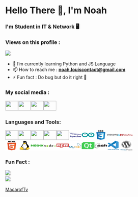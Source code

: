# Hello There 👋, I'm Noah
### I'm Student in IT & Network 🖥️

### Views on this profile : 
![](https://komarev.com/ghpvc/?username=macaroftv&label=Profile%20views&color=0e75b6&style=flat)

- 🌱 I’m currently learning Python and JS Language
- 📫 How to reach me : **noah.louiscontact@gmail.com**
- ⚡ Fun fact : Do bug but do it right 🦠

### My social media :
<a href="https://discordapp.com/users/228100207965896707" target="blank"><img src="https://raw.githubusercontent.com/rahuldkjain/github-profile-readme-generator/master/src/images/icons/Social/discord.svg" height="30" width="40"/></a><a href="https://www.linkedin.com/in/noah-louis-747098229/" target="blank"><img src="https://raw.githubusercontent.com/rahuldkjain/github-profile-readme-generator/master/src/images/icons/Social/linked-in-alt.svg" height="30" width="40"/></a><a href="https://twitch.tv/macaroftv" target="blank"><img src="https://raw.githubusercontent.com/rahuldkjain/github-profile-readme-generator/master/src/images/icons/Social/twitch.svg" height="30" width="40"/></a><a href="https://twitter.com/lcds_macaroftv" target="blank"><img src="https://raw.githubusercontent.com/rahuldkjain/github-profile-readme-generator/master/src/images/icons/Social/twitter-alt.svg" height="30" width="40"/></a>

### Languages and Tools: 
<a href="https://www.w3schools.com/cpp/" target="blank"><img src="https://raw.githubusercontent.com/rahuldkjain/github-profile-readme-generator/master/src/images/icons/ProgrammingLanguages/cpp.svg" height="30" width="40"></a><a href="https://www.java.com/fr/" target="blank"><img src="https://raw.githubusercontent.com/rahuldkjain/github-profile-readme-generator/master/src/images/icons/ProgrammingLanguages/java.svg" height="30" width="40"></a><a href="https://developer.mozilla.org/fr/docs/Web/JavaScript" target="blank"><img src="https://raw.githubusercontent.com/rahuldkjain/github-profile-readme-generator/master/src/images/icons/ProgrammingLanguages/javascript.svg" height="30" width="40"></a><a href="https://www.php.net/" target="blank"><img src="https://raw.githubusercontent.com/rahuldkjain/github-profile-readme-generator/master/src/images/icons/ProgrammingLanguages/php.svg" height="30" width="40"></a><a href="https://www.python.org/" target="blank"><img src="https://raw.githubusercontent.com/rahuldkjain/github-profile-readme-generator/master/src/images/icons/ProgrammingLanguages/python.svg" height="30" width="40"></a><a href="https://httpd.apache.org/" target="blank"><img src="https://raw.githubusercontent.com/devicons/devicon/master/icons/apache/apache-line-wordmark.svg" height="30" width="40"></a><a href="https://www.arduino.cc/" target="blank"><img src="https://raw.githubusercontent.com/devicons/devicon/master/icons/arduino/arduino-original.svg" height="30" width="40"></a><a href="https://developer.mozilla.org/fr/docs/Web/CSS" target="blank"><img src="https://raw.githubusercontent.com/devicons/devicon/master/icons/css3/css3-original-wordmark.svg" height="30" width="40"></a><a href="https://discord.js.org/#/" target="blank"><img src="https://raw.githubusercontent.com/devicons/devicon/master/icons/discordjs/discordjs-original-wordmark.svg" height="30" width="40"></a><a href="https://filezilla-project.org/" target="blank"><img src="https://raw.githubusercontent.com/devicons/devicon/master/icons/filezilla/filezilla-plain-wordmark.svg" height="30" width="40"></a>
<br>
<a href="https://developer.mozilla.org/fr/docs/Web/HTML" target="blank"><img src="https://raw.githubusercontent.com/devicons/devicon/master/icons/html5/html5-original-wordmark.svg" height="30" width="40"></a><a href="https://www.linux.org/" target="blank"><img src="https://raw.githubusercontent.com/devicons/devicon/master/icons/linux/linux-original.svg" height="30" width="40"></a><a href="https://www.nginx.com/" target="blank"><img src="https://raw.githubusercontent.com/devicons/devicon/master/icons/nginx/nginx-original.svg" height="30" width="40"></a><a href="https://nodejs.org/en/" target="blank"><img src="https://raw.githubusercontent.com/devicons/devicon/master/icons/nodejs/nodejs-original-wordmark.svg" height="30" width="40"></a><a href="https://www.npmjs.com/" target="blank"><img src="https://raw.githubusercontent.com/devicons/devicon/master/icons/npm/npm-original-wordmark.svg" height="30" width="40"></a><a href="https://www.mysql.com/fr/" target="blank"><img src="https://raw.githubusercontent.com/devicons/devicon/master/icons/mysql/mysql-original-wordmark.svg" height="30" width="40"></a><a href="https://www.qt.io/" target="blank"><img src="https://raw.githubusercontent.com/devicons/devicon/master/icons/qt/qt-original.svg" height="30" width="40"></a><a href="https://www.openssh.com/manual.html" target="blank"><img src="https://raw.githubusercontent.com/devicons/devicon/master/icons/ssh/ssh-original-wordmark.svg" height="30" width="40"></a><a href="https://code.visualstudio.com/" target="blank"><img src="https://raw.githubusercontent.com/devicons/devicon/master/icons/vscode/vscode-original-wordmark.svg" height="30" width="40"></a><a href="https://wordpress.com/fr/" target="blank"><img src="https://raw.githubusercontent.com/devicons/devicon/master/icons/wordpress/wordpress-original.svg" height="30" width="40"></a>

### Fun Fact :
![](https://github-readme-stats.vercel.app/api/top-langs?username=macaroftv&show_icons=true&locale=en&bg_color=0d1117&text_color=ffffff&layout=compact)
<br>
![](https://github-readme-stats.vercel.app/api?username=macaroftv&show_icons=true&locale=en&bg_color=0d1117&text_color=ffffff&repo=convoychat)

[MacarofTv](https://github.com/macaroftv)

